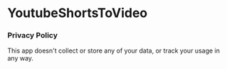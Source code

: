 # YoutubeShortsToVideo

### Privacy Policy   

This app doesn't collect or store any of your data, or track your usage in any way.
